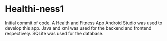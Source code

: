 # Healthi-ness1
Initial commit of code.
A Health and Fitness App
Android Studio was used to develop this app.
Java and xml was used for the backend and frontend respectively.
SQLite was used for the database.

